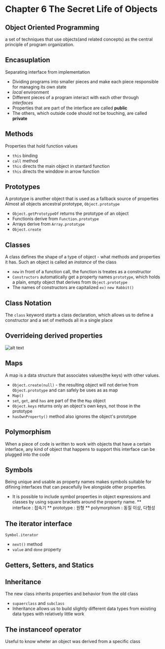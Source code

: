 # Chapter 6 The Secret Life of Objects

## Object Oriented Programming
a set of techniques that use objects(and related concepts) as the central principle of program organization.

## Encasuplation
Separating interface from implementation <br>
- Dividing programs into smaller pieces and make each piece responsible for managing its own state
- <em>local</em> environment
- Different pieces of a program interact with each other through <em>interfaces</em>
- Properties that are part of the interface are called <b>public</b>
- The others, which outside code should not be touching, are called <b>private</b>

## Methods
Properties that hold function values
- `this` binding
- `call` method
- `this` directs the main object in stantard function
- `this` directs the winddow in arrow function

## Prototypes
A prototype is another object that is used as a fallback source of properties <br>
Almost all objects ancestral prototype, `Object.prototype`
- `Object.getPrototypeOf` returns the prototype of an object
- Functionis derive from `Function.prototype`
- Arrays derive from `Array.prototype`
- `Object.create`

## Classes
A class defines the shape of a type of object - what methods and properties it has. Such an object is called an <em>instance</em> of the class
- `new` in front of a function call, the function is treates as a constructor
- `Constructors` automatically get a property names `prototype`, which holds a plain, empty object that derives from `Object.prototype`
- The names of constructors are capitalized `ex)` `new Rabbit()`

## Class Notation
The `class` keyword starts a class declaration, which allows us to define a constructor and a set of methods all in a single place

## Overrideing derived properties
![alt text](https://eloquentjavascript.net/img/rabbits.svg)

## Maps
A map is a data structure that associates values(the keys) with other values.
- `Object.create(null)` - the resulting object will not derive from `Object.prototype` and can safely be uses as as map
- `Map()`
- `set`, `get`, and `has` are part of the the `Map` object
- `Object.keys` returns only an object's own keys, not those in the prototype
- `hasOwnProperty()` method also ignores the object's prototype

## Polymorphism
When a piece of code is written to work with objects that have a certain interface, any kind of object that happens to support this interface can be plugged into the code

## Symbols
Being unique and usable as property names makes symbols suitable for difining interfaces that can peacefully live alongside other properties.
- It is possible to include symbol properties in object expressions and classes by using square brackets around the property name.
** interface : 접속기
** prototype : 원형
** polymorphism : 동질 이상, 다형성

## The iterator interface
`Symbol.iterator`
- `next()` method
- `value` and `done` property

## Getters, Setters, and Statics

## Inheritance
The new class inherits properties and behavior from the old class
- `supaerclass` and `subclass`
- Inheritance allows us to build slightly different data types from existing data types with relatively little work

## The instanceof operator
Useful to know wheter an object was derived from a specific class


